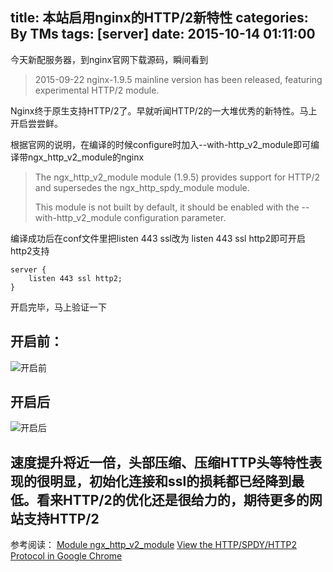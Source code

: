 title: 本站启用nginx的HTTP/2新特性
categories: By TMs
tags: [server]
date: 2015-10-14 01:11:00
---

今天新配服务器，到nginx官网下载源码，瞬间看到

> 2015-09-22	 nginx-1.9.5 mainline version has been released, featuring experimental HTTP/2 module.

Nginx终于原生支持HTTP/2了。早就听闻HTTP/2的一大堆优秀的新特性。马上开启尝尝鲜。

根据官网的说明，在编译的时候configure时加入--with-http_v2_module即可编译带ngx_http_v2_module的nginx
> The ngx_http_v2_module module (1.9.5) provides support for HTTP/2 and
> supersedes the ngx_http_spdy_module module.
> 
> This module is not built by default, it should be enabled with the
> --with-http_v2_module configuration parameter.

编译成功后在conf文件里把listen 443 ssl改为 listen 443 ssl http2即可开启http2支持

    server {
        listen 443 ssl http2;
    }

开启完毕，马上验证一下

## 开启前：
![开启前][1]

## 开启后
![开启后][2]

## 速度提升将近一倍，头部压缩、压缩HTTP头等特性表现的很明显，初始化连接和ssl的损耗都已经降到最低。看来HTTP/2的优化还是很给力的，期待更多的网站支持HTTP/2

参考阅读：
[Module ngx_http_v2_module][3]
[View the HTTP/SPDY/HTTP2 Protocol in Google Chrome][4]


  [1]: https://cdn.tms.qnxg.net/article/20181026/imgs/1.png
  [2]: https://cdn.tms.qnxg.net/article/20181026/imgs/2.png
  [3]: http://nginx.org/en/docs/http/ngx_http_v2_module.html
  [4]: https://ma.ttias.be/view-http-spdy-http2-protocol-google-chrome/
